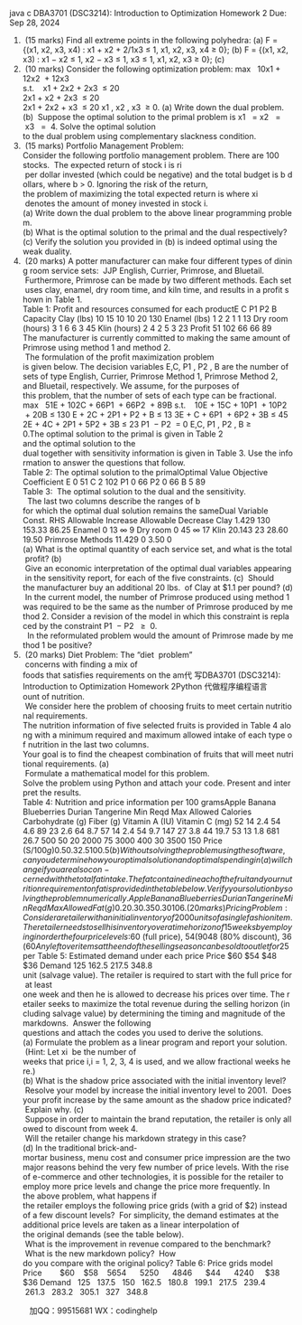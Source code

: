 java c
DBA3701 (DSC3214): Introduction to Optimization 
Homework 2 
Due: Sep 28, 2024 
1.  (15 marks) Find all extreme points in the following polyhedra:
(a) F = {(x1, x2, x3, x4) : x1 + x2 + 2/1x3 ≤ 1, x1, x2, x3, x4 ≥ 0};
(b) F = {(x1, x2, x3) : x1 − x2 ≤ 1, x2 − x3 ≤ 1, x3 ≤ 1, x1, x2, x3 ≥ 0};
(c)
2.  (10 marks) Consider the following optimization problem:
max   10x1 + 12x2  + 12x3  
s.t.    x1 + 2x2 + 2x3  ≤ 20  
2x1 + x2 + 2x3  ≤ 20  
2x1 + 2x2 + x3  ≤ 20 
x1 , x2 , x3  ≥ 0. 
(a) Write down the dual problem. 
(b)  Suppose the optimal solution to the primal problem is x1   = x2   =  x3   =  4. Solve the optimal solution to the dual problem using complementary slackness condition. 
3.  (15 marks) Portfolio Management Problem: Consider the following portfolio management problem. There are 100 stocks.  The expected return of stock i is ri  per dollar invested (which could be negative) and the total budget is b dollars, where b > 0. Ignoring the risk of the return, the problem of maximizing the total expected return is
where xi  denotes the amount of money invested in stock i.
(a) Write down the dual problem to the above linear programming problem.
(b) What is the optimal solution to the primal and the dual respectively? 
(c) Verify the solution you provided in (b) is indeed optimal using the weak duality.
4.  (20 marks) A potter manufacturer can make four different types of dining room service sets:  JJP English, Currier, Primrose, and Bluetail.  Furthermore, Primrose can be made by two different methods. Each set uses clay, enamel, dry room time, and kiln time, and results in a profit shown in Table 1.
Table 1: Profit and resources consumed for each productE C P1 P2 B Capacity Clay (lbs) 10 15 10 10 20 130 Enamel (lbs) 1 2 2 1 1 13 Dry room (hours) 3 1 6 6 3 45 Klin (hours) 2 4 2 5 3 23 Profit 51 102 66 66 89 The manufacturer is currently committed to making the same amount of Primrose using method 1 and method 2.  The formulation of the profit maximization problem is given below. The decision variables E,C, P1 , P2 , B are the number of sets of type English, Currier, Primrose Method 1, Primrose Method 2, and Bluetail, respectively. We assume, for the purposes of this problem, that the number of sets of each type can be fractional.
max   51E + 102C + 66P1  + 66P2  + 89B
s.t.    10E + 15C + 10P1  + 10P2  + 20B ≤ 130
E + 2C + 2P1 + P2 + B ≤ 13
3E + C + 6P1  + 6P2 + 3B ≤ 45
2E + 4C + 2P1 + 5P2 + 3B ≤ 23
P1  − P2  = 0
E,C, P1 , P2 , B ≥ 0.The optimal solution to the primal is given in Table 2 and the optimal solution to the dual together with sensitivity information is given in Table 3. Use the information to answer the questions that follow.
Table 2: The optimal solution to the primalOptimal Value Objective Coefficient E 0 51 C 2 102 P1 0 66 P2 0 66 B 5 89 
Table 3:  The optimal solution to the dual and the sensitivity.   The last two columns describe the ranges of b for which the optimal dual solution remains the sameDual Variable Const. RHS Allowable Increase Allowable Decrease Clay 1.429 130 153.33 86.25 Enamel 0 13 
∞ 9 Dry room 0 45 
∞ 17 Klin 20.143 23 28.60 19.50 Primrose Methods 11.429 0 3.50 0 
(a) What is the optimal quantity of each service set, and what is the total profit?
(b)  Give an economic interpretation of the optimal dual variables appearing in the sensitivity report, for each of the five constraints.
(c)  Should the manufacturer buy an additional 20 lbs.  of Clay at $1.1 per pound?
(d)  In the current model, the number of Primrose produced using method 1 was required to be the same as the number of Primrose produced by method 2. Consider a revision of the model in which this constraint is replaced by the constraint P1  − P2   ≥  0.   In the reformulated problem would the amount of Primrose made by method 1 be positive?
5.  (20 marks) Diet Problem: The “diet  problem”  concerns with finding a mix of foods that satisfies requirements on the am代 写DBA3701 (DSC3214): Introduction to Optimization Homework 2Python
代做程序编程语言ount of nutrition.  We consider here the problem of choosing fruits to meet certain nutritional requirements. The nutrition information of five selected fruits is provided in Table 4 along with a minimum required and maximum allowed intake of each type of nutrition in the last two columns. Your goal is to find the cheapest combination of fruits that will meet nutritional requirements.
(a)  Formulate a mathematical model for this problem. Solve the problem using Python and attach your code. Present and interpret the results.
Table 4: Nutrition and price information per 100 gramsApple Banana Blueberries Durian Tangerine Min Reqd Max Allowed Calories Carbohydrate (g) Fiber (g) Vitamin A (IU) Vitamin C (mg) 52 14 2.4 54 4.6 89 23 2.6 64 8.7 57 14 2.4 54 9.7 147 27 3.8 44 19.7 53 13 1.8 681 26.7 500 50 20 2000 75 3000 400 30 3500 150 Price (S$/100g) 0.5 0.3 2.5 10 0.5 
(b) Without solving the problem using the software, can you determine how your optimal solution and optimal spending in (a) will change if you are also con- cerned with the total fat intake.  The fat contained in each of the fruit and your nutrition requirement on fat is provided in the table below.  Verify your solution by solving the problem numerically.Apple Banana Blueberries Durian Tangerine Min Reqd Max Allowed Fat (g) 0.2 0.3                  0.3 5                  0.3 0 10 6.  (20 marks) Pricing Problem: Consider a retailer with an initial inventory of 2000 units of a single fashion item.  The retailer needs to sell his inventory over a time horizon of 15 weeks by employing in order the four price levels:  $60 (full price), $54 (90% discount), $48 (80% discount), $36 (60% discount) over time. The estimated average demands under these price levels are summarized in the following table.
Any left over items at the end of the selling season can be sold to outlet for $25 per
Table 5: Estimated demand under each price
Price $60 $54 $48 $36 
Demand 125 162.5 217.5 348.8 unit (salvage value). The retailer is required to start with the full price for at least one week and then he is allowed to decrease his prices over time. The retailer seeks to maximize the total revenue during the selling horizon (including salvage value) by determining the timing and magnitude of the markdowns.  Answer the following questions and attach the codes you used to derive the solutions.
(a) Formulate the problem as a linear program and report your solution.  (Hint: Let xi  be the number of weeks that price i,i = 1, 2, 3, 4 is used, and we allow fractional weeks here.)
(b) What is the shadow price associated with the initial inventory level?  Resolve your model by increase the initial inventory level to 2001.  Does your profit increase by the same amount as the shadow price indicated? Explain why.
(c)  Suppose in order to maintain the brand reputation, the retailer is only allowed to discount from week 4.  Will the retailer change his markdown strategy in this case?
(d) In the traditional brick-and-mortar business, menu cost and consumer price impression are the two major reasons behind the very few number of price levels. With the rise of e-commerce and other technologies, it is possible for the retailer to employ more price levels and change the price more frequently. In the above problem, what happens if the retailer employs the following price grids (with a grid of $2) instead of a few discount levels?  For simplicity, the demand estimates at the additional price levels are taken as a linear interpolation of the original demands (see the table below).  What is the improvement in revenue compared to the benchmark?  What is the new markdown policy?  How do you compare with the original policy?
Table 6: Price grids model 
Price        $60    $58    $56     $54      $52     $50      $48     $46      $44      $42     $40     $38    $36
Demand   125   137.5   150   162.5   180.8   199.1   217.5   239.4   261.3   283.2   305.1   327   348.8



         
加QQ：99515681  WX：codinghelp

